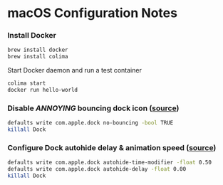 # macOS Configuration Notes

### Install Docker
```bash
brew install docker
brew install colima
```

Start Docker daemon and run a test container
```bash
colima start
docker run hello-world
```

### Disable ***ANNOYING*** bouncing dock icon ([source](https://www.reddit.com/r/MacOS/comments/qsf4nh/does_anyone_else_find_the_bouncing_dock_icon/))
```bash
defaults write com.apple.dock no-bouncing -bool TRUE
killall Dock
```

### Configure Dock autohide delay & animation speed ([source](https://www.reddit.com/r/MacOS/comments/1awf1ts/show_the_dock_faster_when_moving_the_cursor_to/))
```bash
defaults write com.apple.dock autohide-time-modifier -float 0.50
defaults write com.apple.dock autohide-delay -float 0.00
killall Dock
```